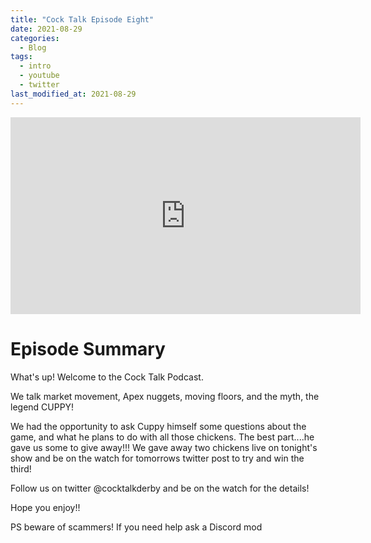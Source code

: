 ```yaml
---
title: "Cock Talk Episode Eight"
date: 2021-08-29
categories:
  - Blog
tags:
  - intro
  - youtube
  - twitter
last_modified_at: 2021-08-29
---
```


<iframe width="560" height="315" src="https://www.youtube.com/embed/EAarMAj4558" title="YouTube video player" frameborder="0" allow="accelerometer; autoplay; clipboard-write; encrypted-media; gyroscope; picture-in-picture" allowfullscreen></iframe>

# Episode Summary

What's up! Welcome to the Cock Talk Podcast.

We talk market movement, Apex nuggets, moving floors, and the myth, the legend CUPPY! 

We had the opportunity to ask Cuppy himself some questions about the game, and what he plans to do with all those chickens. The best part....he gave us some to give away!!! 
We gave away two chickens live on tonight's show and be on the watch for tomorrows twitter post to try and win the third!

Follow us on twitter @cocktalkderby and be on the watch for the details! 

Hope you enjoy!! 

PS beware of scammers! If you need help ask a Discord mod 
